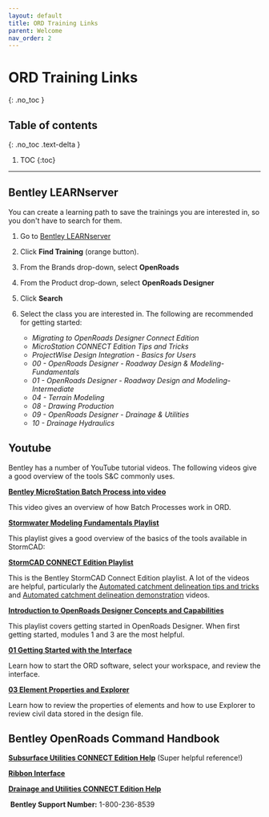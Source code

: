 ```yaml
---
layout: default
title: ORD Training Links
parent: Welcome
nav_order: 2
---
```

# ORD Training Links
{: .no_toc }

## Table of contents
{: .no_toc .text-delta }

1. TOC
{:toc}

---

## Bentley LEARNserver

You can create a learning path to save the trainings you are interested
in, so you don't have to search for them.

1. Go to [Bentley LEARNserver]

1. Click **Find Training** (orange button).

2.  From the Brands drop-down, select **OpenRoads**

3.  From the Product drop-down, select **OpenRoads Designer**

4.  Click **Search**

5.  Select the class you are interested in. The following are
    recommended for getting started:

    -   *Migrating to OpenRoads Designer Connect Edition*
    -   *MicroStation CONNECT Edition Tips and Tricks*
    -   *ProjectWise Design Integration - Basics for Users*
    -   *00 - OpenRoads Designer - Roadway Design & Modeling-
        Fundamentals*
    -   *01 - OpenRoads Designer - Roadway Design and
        Modeling-Intermediate*
    -   *04 - Terrain Modeling*
    -   *08 - Drawing Production*
    -   *09 - OpenRoads Designer - Drainage & Utilities*
    -   *10 - Drainage Hydraulics*

## Youtube

Bentley has a number of YouTube tutorial videos. The following videos
give a good overview of the tools S&C commonly uses.

**[Bentley MicroStation Batch Process into video]**

This video gives an overview of how Batch Processes work in ORD.

**[Stormwater Modeling Fundamentals Playlist]**

This playlist gives a good overview of the basics of the tools available
in StormCAD:

**[StormCAD CONNECT Edition Playlist]**

This is the Bentley StormCAD Connect Edition playlist. A lot of the
videos are helpful, particularly the [Automated catchment delineation
tips and tricks] and [Automated catchment
delineation demonstration] videos.

**[Introduction to OpenRoads Designer Concepts and Capabilities]**

This playlist covers getting started in OpenRoads Designer. When first
getting started, modules 1 and 3 are the most helpful.


**[01 Getting Started with the Interface]**

Learn how to start the ORD software, select your workspace, and review
the interface.

**[03 Element Properties and Explorer]**

Learn how to review the properties of elements and how to use Explorer
to review civil data stored in the design file.

## Bentley OpenRoads Command Handbook

**[Subsurface Utilities CONNECT Edition Help]** (Super helpful reference!)

**[Ribbon Interface]**

**[Drainage and Utilities CONNECT Edition Help]** 

 **Bentley Support Number:** 1-800-236-8539

[Bentley MicroStation Batch Process into video]: https://youtu.be/ekp9JydpGIk 
[Stormwater Modeling Fundamentals Playlist]: https://www.youtube.com/playlist?list=PLLCOESNdmKSIKcmCwfFd_v_DU3loFL18j
[StormCAD CONNECT Edition Playlist]: https://www.youtube.com/playlist?list=PLLCOESNdmKSLTDEquakltVIfuCc68Y5OB
[Introduction to OpenRoads Designer Concepts and Capabilities]: https://www.youtube.com/playlist?list=PLnJUnxLwu_N5JrRr5YUo0-3zyK0vrvT83
[01 Getting Started with the Interface]: https://youtu.be/iMLSScXYaVQ
[03 Element Properties and Explorer]: https://youtu.be/Al_0jFmxsIw
[Subsurface Utilities CONNECT Edition Help]: https://docs.bentley.com/LiveContent/web/Subsurface%20Utilities%20CONNECT%20Edition%20Help-v2/en/GUID-94727690-93BD-473E-8585-0265EF0DABEC.html
[Ribbon Interface]: https://docs.bentley.com/LiveContent/web/MicroStation%20Help-v23/en/GUID-5A0D222C-55C2-494C-9DED-906E00389604.html
[Drainage and Utilities CONNECT Edition Help]: https://docs.bentley.com/LiveContent/web/Drainage%20and%20Utilities%20CONNECT%20Edition%20Help-v5/en/GUID-9F2A7263-32E6-4256-A4EC-74DBD7F590C4.html
[Automated catchment delineation tips and tricks]: https://youtu.be/4JbzGigA00w
[Automated catchment delineation demonstration]: https://youtu.be/wbQz4KXDSZ8
[Bentley LEARNserver]: https://learn.bentley.com/app/Public